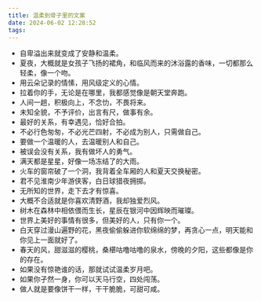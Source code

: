 ```yaml
---
title: 温柔到骨子里的文案
date: 2024-06-02 12:28:52
tags:
---
```


* 自卑溢出来就变成了安静和温柔。
* 夏夜，大概就是女孩子飞扬的裙角，和临风而来的沐浴露的香味，一切都那么轻柔，像一个吻。
* 用云朵记录的情愫，用风级定义的心情。
* 拉着你的手，无论是在哪里，我都感觉像是朝天堂奔跑。
* 人间一趟，积极向上，不念忇，不畏将来。
* 未知全貌，不予评价，出言有尺，做事有余。
* 最好的关系，有幸遇见，恰好合拍。
* 不必行色匆匆，不必光芒四射，不必成为别人，只需做自己。
* 要做一个温暖的人，去温暖别人和自己。
* 被误会没有关系，我有做坏人的勇气。
* 满天都是星星，好像一场冻结了的大雨。
* 火车的窗帘破了一个洞，我背着全车厢的人和夏天交换秘密。
* 君不见淮南少年游侠客，白日球猎夜拥掷。
* 无所知的世界，走下去才有惊喜。
* 大概不合适就是你喜欢清野酒，我却独爱烈风。
* 树木在森林中相依偎而生长，星辰在银河中因辉映而璀璨。
* 世界上美好的事情有很多，但美好的人，只有你一个。
* 白天穿过漫山遍野的花，黑夜偷偷躲进你软绵绵的梦，再贪心一点，明天能和你见上一面就好了。
* 春天的风，甜滋滋的樱桃，桑椹咕噜咕噜的泉水，傍晚的夕阳，这些都像是你的存在。
* 如果没有惊艳谁的话，那就试试温柔岁⽉吧。
* 如果你孑然一身，你可以天马行空，四处闯荡。
* 做人就是要像饼干一样，干干脆脆，可甜可咸。